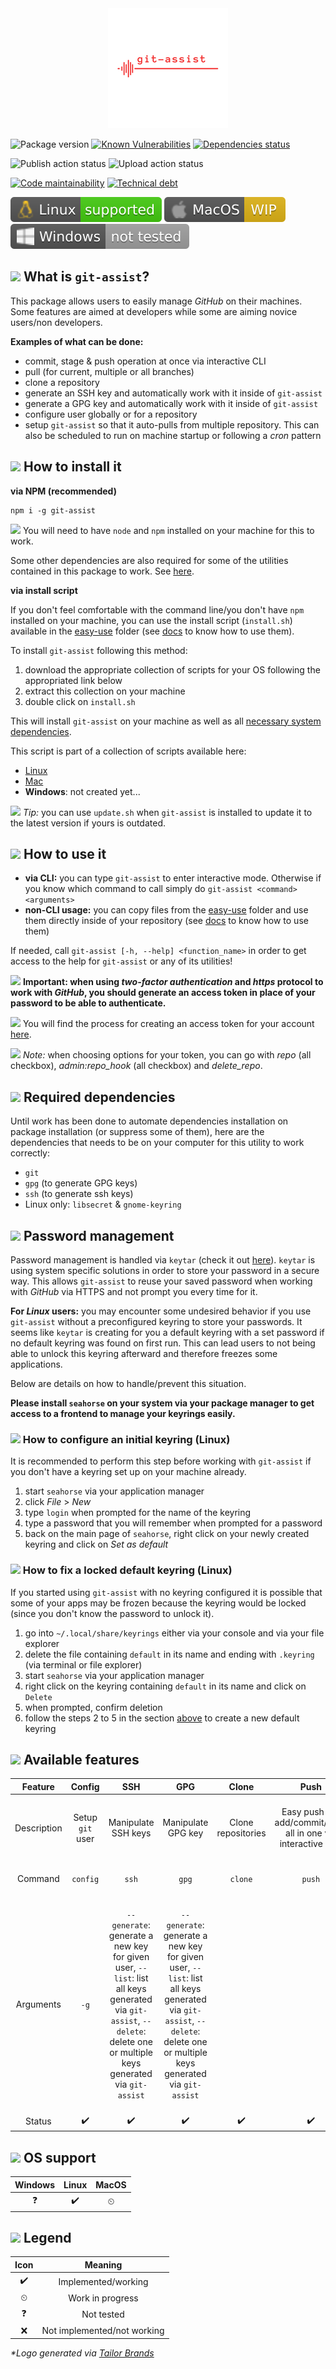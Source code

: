 <div align="center">
  <img src="static/git-assist-logo.png">
</div>

![Package version][version-badge]
[![Known Vulnerabilities][vulnerabilities-badge]][vulnerabilities]
[![Dependencies status][dependencies-badge]][dependencies]

![Publish action status][publish-badge]
![Upload action status][upload-badge]

[![Code maintainability][maintainability-badge]][code-climate]
[![Technical debt][tech-debt-badge]][code-climate]
<!-- [![Code coverage][code-cov-badge]][code-climate] -->

![Linux support](static/linux-badge.svg)
![MacOS support](static/mac-badge.svg)
![Windows support](static/windows-badge.svg)

## <img src="https://emoji.fileformat.info/gemoji/space_invader.png" width="27px"> What is `git-assist`?

This package allows users to easily manage _GitHub_ on their machines. Some features are aimed at developers while some are aiming novice users/non developers.

**Examples of what can be done:**
- commit, stage & push operation at once via interactive CLI
- pull (for current, multiple or all branches)
- clone a repository
- generate an SSH key and automatically work with it inside of `git-assist`
- generate a GPG key and automatically work with it inside of `git-assist`
- configure user globally or for a repository
- setup `git-assist` so that it auto-pulls from multiple repository. This can also be scheduled to run on machine startup or following a _cron_ pattern

## <img src="https://emoji.fileformat.info/gemoji/package.png" width="27px"> How to install it

**via NPM (recommended)**

```
npm i -g git-assist
```

<img src="https://emoji.fileformat.info/gemoji/warning.png" width="16px"> You will need to have `node` and `npm` installed on your machine for this to work.

Some other dependencies are also required for some of the utilities contained in this package to work. See [here](#required-dependencies).

**via install script**

If you don't feel comfortable with the command line/you don't have `npm` installed on your machine, you can use the install script (`install.sh`) available in the [easy-use](./easy-use) folder (see [docs](./easy-use/README.md) to know how to use them).

To install `git-assist` following this method:

1. download the appropriate collection of scripts for your OS following the appropriated link below
2. extract this collection on your machine
3. double click on `install.sh`

This will install `git-assist` on your machine as well as all [necessary system dependencies](#required-dependencies).

This script is part of a collection of scripts available here:
- [Linux](https://cdn.klimapartner.net/alexis/@git-assist/easy-use_Linux.zip)
- [Mac](https://cdn.klimapartner.net/alexis/@git-assist/easy-use_Mac.zip)
- **Windows**: not created yet...

<img src="https://emoji.fileformat.info/gemoji/bulb.png" width="16px"> _Tip:_ you can use `update.sh` when `git-assist` is installed to update it to the latest version if yours is outdated.

## <img src="https://emoji.fileformat.info/gemoji/computer.png" width="27px"> How to use it

- **via CLI:** you can type `git-assist` to enter interactive mode. Otherwise if you know which command to call simply do `git-assist <command> <arguments>`
- **non-CLI usage:** you can copy files from the [easy-use](./easy-use) folder and use them directly inside of your repository (see [docs](./easy-use/README.md) to know how to use them)

If needed, call `git-assist [-h, --help] <function_name>` in order to get access to the help for `git-assist` or any of its utilities!

<img src="https://emoji.fileformat.info/gemoji/warning.png" width="16px"> **Important: when using _two-factor authentication_ and _https_ protocol to work with _GitHub_, you should generate an access token in place of your password to be able to authenticate.**

<img src="https://emoji.fileformat.info/gemoji/point_right.png" width="16px"> You will find the process for creating an access token for your account [here](https://help.github.com/en/github/authenticating-to-github/creating-a-personal-access-token-for-the-command-line).

<img src="https://emoji.fileformat.info/gemoji/question.png" width="16px"> _Note:_ when choosing options for your token, you can go with _repo_ (all checkbox), _admin:repo_hook_ (all checkbox) and _delete_repo_.

## <a name="required-dependencies"></a><img src="https://emoji.fileformat.info/gemoji/link.png" width="27px"> Required dependencies

Until work has been done to automate dependencies installation on package installation (or suppress some of them), here are the dependencies that needs to be on your computer for this utility to work correctly:
- `git`
- `gpg` (to generate GPG keys)
- `ssh` (to generate ssh keys)
- Linux only: `libsecret` & `gnome-keyring`

## <img src="https://emoji.fileformat.info/gemoji/closed_lock_with_key.png" width="27px"> Password management

Password management is handled via `keytar` (check it out [here](https://www.npmjs.com/package/keytar)). `keytar` is using system specific solutions in order to store your password in a secure way. This allows `git-assist` to reuse your saved password when working with _GitHub_ via HTTPS and not prompt you every time for it.

**For _Linux_ users:** you may encounter some undesired behavior if you use `git-assist` without a preconfigured keyring to store your passwords. It seems like `keytar` is creating for you a default keyring with a set password if no default keyring was found on first run. This can lead users to not being able to unlock this keyring afterward and therefore freezes some applications.

Below are details on how to handle/prevent this situation.

**Please install `seahorse` on your system via your package manager to get access to a frontend to manage your keyrings easily.**

### <a name="initial-keyring-config"></a><img src="https://emoji.fileformat.info/gemoji/question.png" width="22px"> How to configure an initial keyring (Linux)

It is recommended to perform this step before working with `git-assist` if you don't have a keyring set up on your machine already.

1. start `seahorse` via your application manager
2. click _File_ > _New_
3. type `login` when prompted for the name of the keyring
4. type a password that you will remember when prompted for a password
5. back on the main page of `seahorse`, right click on your newly created keyring and click on _Set as default_

### <img src="https://emoji.fileformat.info/gemoji/question.png" width="22px"> How to fix a locked default keyring (Linux)

If you started using `git-assist` with no keyring configured it is possible that some of your apps may be frozen because the keyring would be locked (since you don't know the password to unlock it).

1. go into `~/.local/share/keyrings` either via your console and via your file explorer
2. delete the file containing `default` in its name and ending with `.keyring` (via terminal or file explorer)
3. start `seahorse` via your application manager
4. right click on the keyring containing `default` in its name and click on `Delete`
5. when prompted, confirm deletion
6. follow the steps 2 to 5 in the section [above](#initial-keyring-config) to create a new default keyring

## <img src="https://emoji.fileformat.info/gemoji/bulb.png" width="27px"> Available features

|   Feature   |      Config      |                                                                                    SSH                                                                                    |                                                                                    GPG                                                                                    |        Clone       |                              Push                              |             Pull            |                                              Auto-pull                                              |                                                                            Logs                                                                           |             Help            |                     Version                     |
|:-----------:|:----------------:|:-------------------------------------------------------------------------------------------------------------------------------------------------------------------------:|:-------------------------------------------------------------------------------------------------------------------------------------------------------------------------:|:------------------:|:--------------------------------------------------------------:|:---------------------------:|:---------------------------------------------------------------------------------------------------:|:---------------------------------------------------------------------------------------------------------------------------------------------------------:|:---------------------------:|:-----------------------------------------------:|
| Description | Setup `git` user |                                                                            Manipulate SSH keys                                                                            |                                                                             Manipulate GPG key                                                                            | Clone repositories | Easy push (git add/commit/push all in one via interactive CLI) | Easy pull (interactive CLI) | Automatically pull for repositories (on machine startup/schedule/etc). Offers configuration options |                                                                  Prints `git-assist` logs                                                                 | Get help about `git-assist` | Print current installed version of `git-assist` |
|   Command   |     `config`     |                                                                                   `ssh`                                                                                   |                                                                                   `gpg`                                                                                   |       `clone`      |                             `push`                             |            `pull`           |                                             `auto-pull`                                             |                                                                           `logs`                                                                          |       `--help` or `-h`      |               `--version` or `-v`               |
|  Arguments  |       `-g`       | `--generate`: generate a new key for given user,  `--list`: list all keys generated via `git-assist`,  `--delete`: delete one or multiple keys generated via `git-assist` | `--generate`: generate a new key for given user,  `--list`: list all keys generated via `git-assist`,  `--delete`: delete one or multiple keys generated via `git-assist` |                    |                                                                |                             |                                          `--config` or `-c`                                         | `[file1, file2, ..., fileN]`: target specific log,  `--watch [file]`: watch a given log file,  `--purge [file1, file2, ..., fileN]`: purge given log file |                             |                                                 |
|    Status   |         ✔️        |                                                                                     ✔️                                                                                     |                                                                                     ✔️                                                                                     |          ✔️         |                                ✔️                               |              ✔️              |                                                  ✔️                                                  |                                                                             ✔️                                                                             |              ✔️              |                        ✔️                        |

## <img src="https://emoji.fileformat.info/gemoji/wrench.png" width="27px"> OS support

| Windows | Linux | MacOS |
|:-------:|:-----:|:-----:|
| ❓       | ✔️     | ⏲     |

## <img src="https://emoji.fileformat.info/gemoji/bookmark.png" width="27px"> Legend

| Icon |           Meaning           |
|:----:|:---------------------------:|
|   ✔️  |     Implemented/working     |
|   ⏲  |       Work in progress      |
|   ❓  |          Not tested         |
|   ❌  | Not implemented/not working |

_*Logo generated via [Tailor Brands](https://www.tailorbrands.com/)_

<!-- Badges URLs -->
[version-badge]:https://img.shields.io/github/package-json/v/alexlemaire/git-assist?color=blue
[vulnerabilities-badge]:https://img.shields.io/snyk/vulnerabilities/npm/git-assist
[vulnerabilities]:https://snyk.io/test/github/alexlemaire/git-assist
[dependencies-badge]:https://badges.depfu.com/badges/370e3d75a8141b8e5bf0ea1f2c891132/overview.svg
[dependencies]:https://depfu.com/github/alexlemaire/git-assist?project_id=11766
[publish-badge]:https://img.shields.io/github/workflow/status/alexlemaire/git-assist/publish?label=publish&logo=npm
[upload-badge]:https://img.shields.io/github/workflow/status/alexlemaire/git-assist/upload?label=upload&logo=Amazon%20AWS
[maintainability-badge]:https://img.shields.io/codeclimate/maintainability/alexlemaire/git-assist?label=maintainability&logo=Code%20Climate
[tech-debt-badge]:https://img.shields.io/codeclimate/tech-debt/alexlemaire/git-assist?label=technical%20debt&logo=Code%20Climate
[code-cov-badge]:https://img.shields.io/codeclimate/coverage/alexlemaire/git-assist?label=test%20coverage&logo=Code%20Climate
[code-climate]:https://codeclimate.com/github/alexlemaire/git-assist
[linux-badge]:static/linux-badge.svg
[mac-badge]:static/mac-badge.svg
[win-badge]:static/windows-badge.svg
